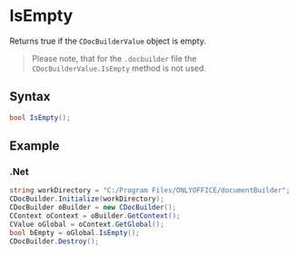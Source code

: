 # IsEmpty

Returns true if the `CDocBuilderValue` object is empty.

> Please note, that for the `.docbuilder` file the `CDocBuilderValue.IsEmpty` method is not used.

## Syntax

```cs
bool IsEmpty();
```

## Example

### .Net

```cs
string workDirectory = "C:/Program Files/ONLYOFFICE/documentBuilder";
CDocBuilder.Initialize(workDirectory);
CDocBuilder oBuilder = new CDocBuilder();
CContext oContext = oBuilder.GetContext();
CValue oGlobal = oContext.GetGlobal();
bool bEmpty = oGlobal.IsEmpty();
CDocBuilder.Destroy();
```
